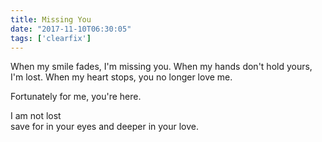 ```yaml
---
title: Missing You
date: "2017-11-10T06:30:05"
tags: ['clearfix']
---
```


When my smile fades, I'm missing you.
When my hands don't hold yours, I'm lost.
When my heart stops, you no longer love me.

Fortunately for me, you're here.

I am not lost <br>
save for in your eyes and deeper in your love.